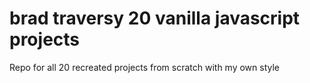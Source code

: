 # brad traversy 20 vanilla javascript projects
 Repo for all 20 recreated projects from scratch with my own style
